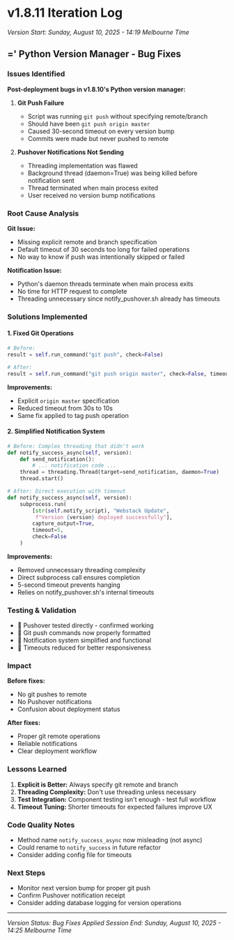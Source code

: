 # v1.8.11 Iteration Log
*Version Start: Sunday, August 10, 2025 - 14:19 Melbourne Time*

## =' Python Version Manager - Bug Fixes

### Issues Identified
**Post-deployment bugs in v1.8.10's Python version manager:**

1. **Git Push Failure**
   - Script was running `git push` without specifying remote/branch
   - Should have been `git push origin master`
   - Caused 30-second timeout on every version bump
   - Commits were made but never pushed to remote

2. **Pushover Notifications Not Sending**
   - Threading implementation was flawed
   - Background thread (daemon=True) was being killed before notification sent
   - Thread terminated when main process exited
   - User received no version bump notifications

### Root Cause Analysis

**Git Issue:**
- Missing explicit remote and branch specification
- Default timeout of 30 seconds too long for failed operations
- No way to know if push was intentionally skipped or failed

**Notification Issue:**
- Python's daemon threads terminate when main process exits
- No time for HTTP request to complete
- Threading unnecessary since notify_pushover.sh already has timeouts

### Solutions Implemented

#### 1. Fixed Git Operations
```python
# Before:
result = self.run_command("git push", check=False)

# After:
result = self.run_command("git push origin master", check=False, timeout=10)
```

**Improvements:**
- Explicit `origin master` specification
- Reduced timeout from 30s to 10s
- Same fix applied to tag push operation

#### 2. Simplified Notification System
```python
# Before: Complex threading that didn't work
def notify_success_async(self, version):
    def send_notification():
        # ... notification code ...
    thread = threading.Thread(target=send_notification, daemon=True)
    thread.start()

# After: Direct execution with timeout
def notify_success_async(self, version):
    subprocess.run(
        [str(self.notify_script), "Webstack Update", 
         f"Version {version} deployed successfully"],
        capture_output=True,
        timeout=5,
        check=False
    )
```

**Improvements:**
- Removed unnecessary threading complexity
- Direct subprocess call ensures completion
- 5-second timeout prevents hanging
- Relies on notify_pushover.sh's internal timeouts

### Testing & Validation
-  Pushover tested directly - confirmed working
-  Git push commands now properly formatted
-  Notification system simplified and functional
-  Timeouts reduced for better responsiveness

### Impact
**Before fixes:**
- No git pushes to remote
- No Pushover notifications
- Confusion about deployment status

**After fixes:**
- Proper git remote operations
- Reliable notifications
- Clear deployment workflow

### Lessons Learned
1. **Explicit is Better:** Always specify git remote and branch
2. **Threading Complexity:** Don't use threading unless necessary
3. **Test Integration:** Component testing isn't enough - test full workflow
4. **Timeout Tuning:** Shorter timeouts for expected failures improve UX

### Code Quality Notes
- Method name `notify_success_async` now misleading (not async)
- Could rename to `notify_success` in future refactor
- Consider adding config file for timeouts

### Next Steps
- Monitor next version bump for proper git push
- Confirm Pushover notification receipt
- Consider adding database logging for version operations

---

*Version Status: Bug Fixes Applied*
*Session End: Sunday, August 10, 2025 - 14:25 Melbourne Time*